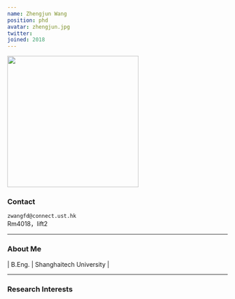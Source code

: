 ```yaml
---
name: Zhengjun Wang
position: phd
avatar: zhengjun.jpg
twitter:
joined: 2018
---
```


<img width="300" src="{{site.baseurl}}/images/people/{{page.avatar}}" data-action="zoom">

### Contact

<i class="fa fa-envelope-o"></i>  `zwangfd@connect.ust.hk`<br>
<i class="fa fa-building"></i> Rm4018，lift2 <br>

<hr>

### About Me 

| B.Eng. | Shanghaitech University |

<hr>

### Research Interests

